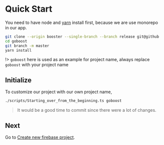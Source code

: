 # Quick Start

You need to have node and [yarn](https://yarnpkg.com/en/) install first, because we are use monorepo in our app.

```bash
git clone --origin booster --single-branch --branch release git@github.com:tappollo/booster.git goboost
cd goboost
git branch -m master
yarn install
```

!> `goboost` here is used as an example for project name, always replace `goboost` with your project name

## Initialize

To customize our project with our own project name,

```bash
./scripts/Starting_over_from_the_beginning.ts goboost
```

> It would be a good time to commit since there were a lot of changes.

## Next

Go to [Create new firebase project](firebase-configure.md).
